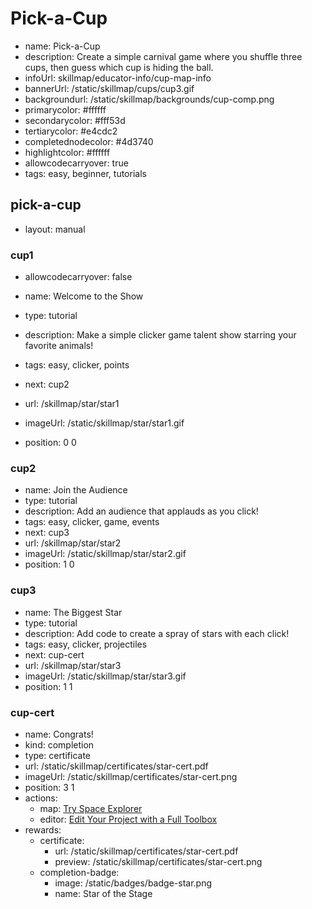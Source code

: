 # Pick-a-Cup
* name: Pick-a-Cup
* description: Create a simple carnival game where you shuffle three cups, then guess which cup is hiding the ball.
* infoUrl: skillmap/educator-info/cup-map-info
* bannerUrl: /static/skillmap/cups/cup3.gif
* backgroundurl: /static/skillmap/backgrounds/cup-comp.png
* primarycolor: #ffffff
* secondarycolor: #fff53d
* tertiarycolor: #e4cdc2
* completednodecolor: #4d3740
* highlightcolor: #ffffff
* allowcodecarryover: true
* tags: easy, beginner, tutorials


## pick-a-cup
* layout: manual


### cup1
* allowcodecarryover: false

* name: Welcome to the Show
* type: tutorial
* description: Make a simple clicker game talent show starring your favorite animals!
* tags: easy, clicker, points
* next: cup2
* url: /skillmap/star/star1
* imageUrl: /static/skillmap/star/star1.gif
* position: 0 0



### cup2
* name: Join the Audience
* type: tutorial
* description: Add an audience that applauds as you click!
* tags: easy, clicker, game, events
* next: cup3
* url: /skillmap/star/star2
* imageUrl: /static/skillmap/star/star2.gif
* position: 1 0


### cup3
* name: The Biggest Star
* type: tutorial
* description: Add code to create a spray of stars with each click!
* tags: easy, clicker, projectiles
* next: cup-cert
* url: /skillmap/star/star3
* imageUrl: /static/skillmap/star/star3.gif
* position: 1 1




### cup-cert
* name: Congrats!
* kind: completion
* type: certificate
* url: /static/skillmap/certificates/star-cert.pdf
* imageUrl: /static/skillmap/certificates/star-cert.png
* position: 3 1
* actions:
    * map: [Try Space Explorer](/skillmap/space)
    * editor: [Edit Your Project with a Full Toolbox](/)
* rewards:
    * certificate:
        * url: /static/skillmap/certificates/star-cert.pdf
        * preview: /static/skillmap/certificates/star-cert.png
    * completion-badge:
        * image: /static/badges/badge-star.png
        * name: Star of the Stage



